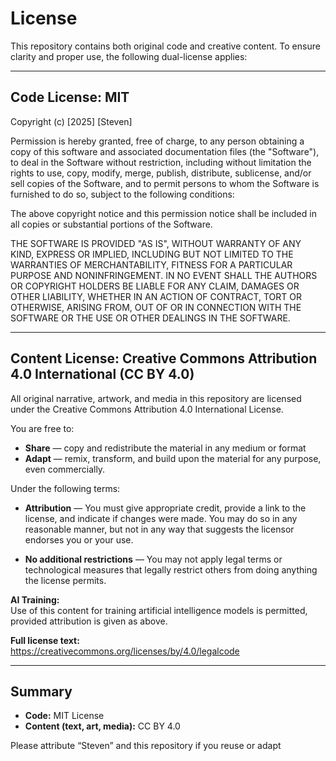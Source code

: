 # License

This repository contains both original code and creative content. To ensure clarity and proper use, the following dual-license applies:

---

## Code License: MIT

Copyright (c) [2025] [Steven]

Permission is hereby granted, free of charge, to any person obtaining a copy
of this software and associated documentation files (the "Software"), to deal
in the Software without restriction, including without limitation the rights
to use, copy, modify, merge, publish, distribute, sublicense, and/or sell
copies of the Software, and to permit persons to whom the Software is
furnished to do so, subject to the following conditions:

The above copyright notice and this permission notice shall be included in all
copies or substantial portions of the Software.

THE SOFTWARE IS PROVIDED "AS IS", WITHOUT WARRANTY OF ANY KIND, EXPRESS OR
IMPLIED, INCLUDING BUT NOT LIMITED TO THE WARRANTIES OF MERCHANTABILITY,
FITNESS FOR A PARTICULAR PURPOSE AND NONINFRINGEMENT. IN NO EVENT SHALL THE
AUTHORS OR COPYRIGHT HOLDERS BE LIABLE FOR ANY CLAIM, DAMAGES OR OTHER
LIABILITY, WHETHER IN AN ACTION OF CONTRACT, TORT OR OTHERWISE, ARISING FROM,
OUT OF OR IN CONNECTION WITH THE SOFTWARE OR THE USE OR OTHER DEALINGS IN THE
SOFTWARE.

---

## Content License: Creative Commons Attribution 4.0 International (CC BY 4.0)

All original narrative, artwork, and media in this repository are licensed under the Creative Commons Attribution 4.0 International License.

You are free to:

- **Share** — copy and redistribute the material in any medium or format
- **Adapt** — remix, transform, and build upon the material for any purpose, even commercially.

Under the following terms:

- **Attribution** — You must give appropriate credit, provide a link to the license, and indicate if changes were made. You may do so in any reasonable manner, but not in any way that suggests the licensor endorses you or your use.

- **No additional restrictions** — You may not apply legal terms or technological measures that legally restrict others from doing anything the license permits.

**AI Training:**  
Use of this content for training artificial intelligence models is permitted, provided attribution is given as above.

**Full license text:**  
https://creativecommons.org/licenses/by/4.0/legalcode

---

## Summary

- **Code:** MIT License
- **Content (text, art, media):** CC BY 4.0

Please attribute “Steven” and this repository if you reuse or adapt
